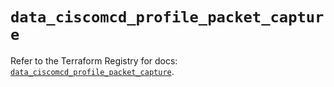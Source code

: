 # `data_ciscomcd_profile_packet_capture`

Refer to the Terraform Registry for docs: [`data_ciscomcd_profile_packet_capture`](https://registry.terraform.io/providers/ciscodevnet/ciscomcd/25.9.1/docs/data-sources/profile_packet_capture).
